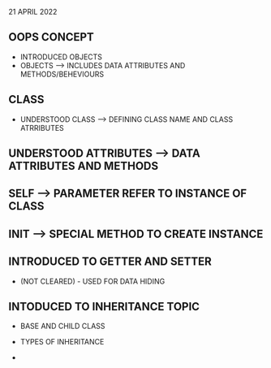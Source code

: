 21 APRIL 2022

## OOPS CONCEPT

- INTRODUCED OBJECTS 
- OBJECTS --> INCLUDES DATA ATTRIBUTES AND METHODS/BEHEVIOURS

## CLASS

- UNDERSTOOD CLASS --> DEFINING CLASS NAME AND CLASS ATRRIBUTES

## UNDERSTOOD ATTRIBUTES --> DATA ATTRIBUTES AND METHODS

## SELF --> PARAMETER REFER TO INSTANCE OF CLASS

## __INIT__ --> SPECIAL METHOD TO CREATE INSTANCE

## INTRODUCED TO GETTER AND SETTER

- (NOT CLEARED) - USED FOR DATA HIDING

## INTODUCED TO INHERITANCE TOPIC

- BASE AND CHILD CLASS
- TYPES OF INHERITANCE


- 